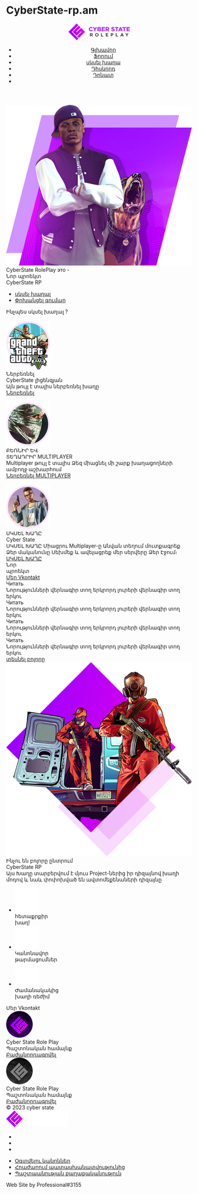 # CyberState-rp.am
<!DOCTYPE html>
<html lang="en">
<head>
<meta charset="UTF-8">
<meta name="viewport" content="width=device-width, initial-scale=1.0">
<meta http-equiv="X-UA-Compatible" content="ie=edge">
<link rel="stylesheet" href="all.css" integrity="sha384-oS3vJWv+0UjzBfQzYUhtDYW+Pj2yciDJxpsK1OYPAYjqT085Qq/1cq5FLXAZQ7Ay" crossorigin="anonymous">
<link rel="stylesheet" href="bootstrap.min.css" integrity="sha384-GJzZqFGwb1QTTN6wy59ffF1BuGJpLSa9DkKMp0DgiMDm4iYMj70gZWKYbI706tWS" crossorigin="anonymous">
<link rel="stylesheet" href="main.css">
<link rel="stylesheet" href="media.css">
<link rel="stylesheet" href="bootstrap.css">
<link rel="icon" type="image/png" sizes="32x32" href="logo.png">
<title> Գլխավոր- CyberState RP</title>
</head>
<body>
<header>
<div class="container">
<div class="row">
<div class="col-lg-2 col-md-2 logo">
<img src="logo.png" alt>
</div>
<div class="col-lg-10 col-md-10 menu">
<a href="#" class="mobile_nav">
<span></span>
</a>
<ul class="nav_menu">
<a href><li>Գլխավոր</li></a>
<a href><li>Ֆորում</li></a>
<a href><li>սկսել խաղա</li></a>
<a href="https://discord.gg/vGUmrUbr"><li>Դիսկորդ</li></a>
<a href><li>Դոնատ</li></a>
<a href><li class="social"><i class="fab fa-vk"></i></li></a>
</ul>
</div>
</div>
</div>
</header>
<section class="header">
<div class="container">
<div class="row">
<div class="col-lg-12 col-md-12 serverInfo">
<img src="picture_header.png" class="picture" alt>
<div class="nameServer">CyberState RolePlay это - <div class="line"></div></div>
<div class="titleBox">
<div class="title">Նոր պրոեկտ <br> <span>CyberState RP</span> </div>
<div class="bg"></div>
</div>
<div class="desc col-lg-5 col-md-5">

</div>
<ul class="buttons_list">
<a href class="btn_link">
<li>սկսել խաղալ</li>
</a>
<a href class="btn_link">
<li>Փոխանցել գումար</li>
</a>
</ul>
</div>
</div>
</div>
</section>
<section class="how_to_play">
<div class="container">
<div class="row">
<div class="nameSectionBlock">
<div class="name">Ինչպես սկսել խաղալ ?</div>
<div class="break"></div>
</div>
<div class="col-lg-4 col-md-12 stepBlock oneStep">
<img src="" alt class="step_picture">
<div class="logo">
<img src="icon_one.png" alt>
</div>
<div class="titleStep">
    Ներբեռնել <br> CyberState լիցենզյան
</div>
<div class="descStep">
    Այն թույլ է տալիս ներբեռնել խաղը
</div>
<div class="footerStep">
<a href="#" class="step_btn"> Ներբեռնել</a>
</div>
</div>
<div class="col-lg-4 col-md-12 stepBlock twoStep">
<img src="" alt class="step_picture">
<div class="logo">
<img src="icon_two.png" alt>
</div>
<div class="titleStep">
    ԲԵՌՆԻՐ ԵՎ <br> ՏԵՂԱԴՐԻՐ
    MULTIPLAYER
</div>
<div class="descStep">
    Multiplayer թույլ է տալիս Ձեզ միացնել մի շարք
    խաղացողների ամբողջ աշխարհում
</div>
<div class="footerStep">
<a href="#" class="step_btn">Ներբեռնել MULTIPLAYER</a>
</div>
</div>
<div class="col-lg-4 col-md-12 stepBlock thereStep">
<img src="" alt class="step_picture">
<div class="logo">
<img src="icon_there.png" alt>
</div>
<div class="titleStep">
    ՍԿՍԵԼ ԽԱՂԸ <br>  Cyber State
</div>
<div class="descStep">
    ՍԿՍԵԼ ԽԱՂԸ
    Միացրու Multiplayer-ը
    Անվան տեղում մուտքագրեք Ձեր մականունը
    Սեխմեք  և ավելացրեք
    մեր սերվերը Ձեր Էջում։
</div>
<div class="footerStep">
<a href="#" class="step_btn"> ՍԿՍԵԼ ԽԱՂԸ</a>
</div>
</div>
</div>
</div>
</section>
<section class="news">
<div class="container">
<div class="row">
<div class="headerBlock">
<div class="name">
    Նոր <br> պրոեկտ <div class="break"></div>
</div>
<div class="link">
<a href class="link_vk">Մեր Vkontakt</a>
</div>
</div>
<div class="news_list">
<div class="newsBlock" style="background: url(picture_news.png)">
<div class="hover_block">Читать</div>
<div class="news_name">
    Նորությունների վերնագիր
    տող երկրորդ լուրերի վերնագիր
    տող երկու
</div>
</div>
<div class="newsBlock" style="background: url(picture_news.png)">
<div class="hover_block">Читать</div>
<div class="news_name">
    Նորությունների վերնագիր
    տող երկրորդ լուրերի վերնագիր
    տող երկու
</div>
</div>
<div class="newsBlock" style="background: url(picture_news.png)">
<div class="hover_block">Читать</div>
<div class="news_name">
    Նորությունների վերնագիր
    տող երկրորդ լուրերի վերնագիր
    տող երկու
</div>
</div>
<div class="newsBlock" style="background: url(picture_news.png)">
<div class="hover_block">Читать</div>
<div class="news_name">
    Նորությունների վերնագիր
    տող երկրորդ լուրերի վերնագիր
    տող երկու
</div>
</div>
</div>
<div class="moore_block">
<a href="#" class="moore_link">տեսնել բոլորը</a>
</div>
</div>
</div>
</section>
<section class="why_we">
<div class="container">
<div class="row">
<div class="col-lg-6 col-md-6 picture">
<img src="picture_why.png" alt>
</div>
<div class="col-lg-6 col-md-12 info">
<div class="title">
    Ինչու են բոլորը ընտրում <br> <span>CyberState RP</span>
</div>
<div class="desc">
    Այս Խաղը տարբերվում է մյուս Project-ներից իր դիզայնով խաղի մոդով և նաև փոփոխված են ավտոմեքենաների դիզայնը
</div>
<ul class="why_list">
<li>
<div class="icon">
<img src="icon_smile.png" alt>
</div>
<div class="title">
    հետաքրքիր <br> խաղ!
</div>
</li>
<li>
<div class="icon">
<img src="icon_update.png" alt>
</div>
<div class="title">
    Կանոնավոր<br> թարմացումներ 
</div>
</li>
<li>
<div class="icon">
<img src="icon_star.png" alt>
</div>
<div class="title">
    Ժամանակակից <br>խաղի ռեժիմ
</div>
</li>
</ul>
</div>
</div>
</div>
</section>
<section class="social_block">
<div class="container">
<div class="row">
<div class="nameSectionBlock">
<div class="name">Մեր Vkontakt</div>
<div class="break"></div>
</div>
<div class="col-lg-6 col-md-12 groupBlock">
<div class="group">
<div class="content">
<img src="vk_ava.png" alt class="avatar">
<div class="infoGroup">
<div class="name">
Cyber State Role Play
</div>
<div class="desc">
    Պաշտոնական համայնք
</div>
</div>
<a href="#" class="btn_group">Բաժանորդագրվել</a>
</div>
</div>
</div>
<div class="col-lg-6 col-md-12 groupBlock">
<div class="group">
<div class="content">
<img src="vk_ava_two.png" alt class="avatar">
<div class="infoGroup">
<div class="name">
Cyber State Role Play
</div>
<div class="desc">
    Պաշտոնական համայնք
</div>
</div>
<a href="#" class="btn_group">Բաժանորդագրվել</a>
</div>
</div>
</div>
</div>
</div>
</section>
<footer>
<div class="top_line"></div>
<div class="footer_content">
<div class="container">
<div class="row">
<div class="col-lg-3 col-md-3 copyright">© 2023 <span>cyber state</span></div>
<div class="col-lg-6 col-md-6 logo">
<img src="logo_footer.png" alt>
</div>
<div class="col-lg-3 col-md-3 social">
<ul class="social_links">
<li><a href="#"><i class="fab fa-youtube"></i></a></li>
<li><a href="#"><i class="fab fa-vk"></i></a></li>
<li><a href="#"><i class="fab fa-discord"></i></a></li>
</ul>
</div>
</div>
</div>
</div>
<div class="footer_menu">
<div class="container">
<div class="row">
<ul class="list_menu col-lg-9 col-md-9">
<li> <a href="#">Օգտվելու կանոններ</a> </li>
<li> <a href="#">Հրաժարում պատասխանատվությունից</a> </li>
<li> <a href="#">Պաշտպանության քաղաքականություն</a> </li>
</ul>
<div class="col-lg-3 col-md-3 infoOrg">
Web Site by Professional#3155
</div>
</div>
</div>
</div>
</footer>
<script src="jquery.min.js"></script>
<script src="index.js"></script>
</body>
</html>
